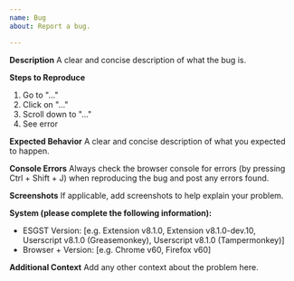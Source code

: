 ```yaml
---
name: Bug
about: Report a bug.

---
```


**Description**
A clear and concise description of what the bug is.

**Steps to Reproduce**
1. Go to "..."
2. Click on "..."
3. Scroll down to "..."
4. See error

**Expected Behavior**
A clear and concise description of what you expected to happen.

**Console Errors**
Always check the browser console for errors (by pressing Ctrl + Shift + J) when reproducing the bug and post any errors found.

**Screenshots**
If applicable, add screenshots to help explain your problem.

**System (please complete the following information):**
- ESGST Version: [e.g. Extension v8.1.0, Extension v8.1.0-dev.10, Userscript v8.1.0 (Greasemonkey), Userscript v8.1.0 (Tampermonkey)]
- Browser + Version: [e.g. Chrome v60, Firefox v60]

**Additional Context**
Add any other context about the problem here.
